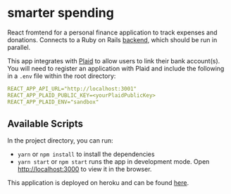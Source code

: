 # smarter spending

React fromtend for a personal finance application to track expenses and donations. Connects to a Ruby on Rails [backend](https://github.com/tharveybrown/donations-backend), which should be run in parallel.

This app integrates with [Plaid](https://plaid.com/) to allow users to link their bank account(s). You will need to register an application with Plaid and include the following in a `.env` file within the root directory:

```yml
REACT_APP_API_URL="http://localhost:3001"
REACT_APP_PLAID_PUBLIC_KEY=<yourPlaidPublicKey>
REACT_APP_PLAID_ENV="sandbox"
```

## Available Scripts

In the project directory, you can run:

- `yarn` or `npm install` to install the dependencies
- `yarn start` or `npm start` runs the app in development mode. Open [http://localhost:3000](http://localhost:3000) to view it in the browser.

This application is deployed on heroku and can be found [here](https://enigmatic-dawn-22027.herokuapp.com/).
